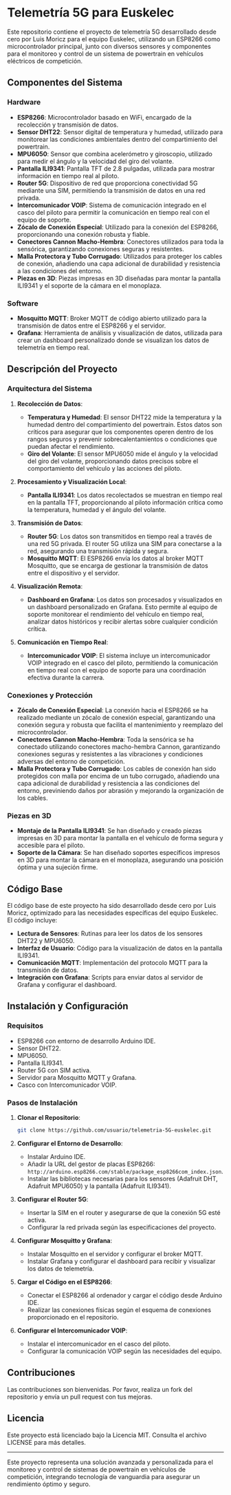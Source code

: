 # Telemetría 5G para Euskelec

Este repositorio contiene el proyecto de telemetría 5G desarrollado desde cero por Luis Moricz para el equipo Euskelec, utilizando un ESP8266 como microcontrolador principal, junto con diversos sensores y componentes para el monitoreo y control de un sistema de powertrain en vehículos eléctricos de competición.

## Componentes del Sistema

### Hardware

- **ESP8266**: Microcontrolador basado en WiFi, encargado de la recolección y transmisión de datos.
- **Sensor DHT22**: Sensor digital de temperatura y humedad, utilizado para monitorear las condiciones ambientales dentro del compartimiento del powertrain.
- **MPU6050**: Sensor que combina acelerómetro y giroscopio, utilizado para medir el ángulo y la velocidad del giro del volante.
- **Pantalla ILI9341**: Pantalla TFT de 2.8 pulgadas, utilizada para mostrar información en tiempo real al piloto.
- **Router 5G**: Dispositivo de red que proporciona conectividad 5G mediante una SIM, permitiendo la transmisión de datos en una red privada.
- **Intercomunicador VOIP**: Sistema de comunicación integrado en el casco del piloto para permitir la comunicación en tiempo real con el equipo de soporte.
- **Zócalo de Conexión Especial**: Utilizado para la conexión del ESP8266, proporcionando una conexión robusta y fiable.
- **Conectores Cannon Macho-Hembra**: Conectores utilizados para toda la sensórica, garantizando conexiones seguras y resistentes.
- **Malla Protectora y Tubo Corrugado**: Utilizados para proteger los cables de conexión, añadiendo una capa adicional de durabilidad y resistencia a las condiciones del entorno.
- **Piezas en 3D**: Piezas impresas en 3D diseñadas para montar la pantalla ILI9341 y el soporte de la cámara en el monoplaza.

### Software

- **Mosquitto MQTT**: Broker MQTT de código abierto utilizado para la transmisión de datos entre el ESP8266 y el servidor.
- **Grafana**: Herramienta de análisis y visualización de datos, utilizada para crear un dashboard personalizado donde se visualizan los datos de telemetría en tiempo real.

## Descripción del Proyecto

### Arquitectura del Sistema

1. **Recolección de Datos**:
    - **Temperatura y Humedad**: El sensor DHT22 mide la temperatura y la humedad dentro del compartimiento del powertrain. Estos datos son críticos para asegurar que los componentes operen dentro de los rangos seguros y prevenir sobrecalentamientos o condiciones que puedan afectar el rendimiento.
    - **Giro del Volante**: El sensor MPU6050 mide el ángulo y la velocidad del giro del volante, proporcionando datos precisos sobre el comportamiento del vehículo y las acciones del piloto.

2. **Procesamiento y Visualización Local**:
    - **Pantalla ILI9341**: Los datos recolectados se muestran en tiempo real en la pantalla TFT, proporcionando al piloto información crítica como la temperatura, humedad y el ángulo del volante.

3. **Transmisión de Datos**:
    - **Router 5G**: Los datos son transmitidos en tiempo real a través de una red 5G privada. El router 5G utiliza una SIM para conectarse a la red, asegurando una transmisión rápida y segura.
    - **Mosquitto MQTT**: El ESP8266 envía los datos al broker MQTT Mosquitto, que se encarga de gestionar la transmisión de datos entre el dispositivo y el servidor.

4. **Visualización Remota**:
    - **Dashboard en Grafana**: Los datos son procesados y visualizados en un dashboard personalizado en Grafana. Esto permite al equipo de soporte monitorear el rendimiento del vehículo en tiempo real, analizar datos históricos y recibir alertas sobre cualquier condición crítica.

5. **Comunicación en Tiempo Real**:
    - **Intercomunicador VOIP**: El sistema incluye un intercomunicador VOIP integrado en el casco del piloto, permitiendo la comunicación en tiempo real con el equipo de soporte para una coordinación efectiva durante la carrera.

### Conexiones y Protección

- **Zócalo de Conexión Especial**: La conexión hacia el ESP8266 se ha realizado mediante un zócalo de conexión especial, garantizando una conexión segura y robusta que facilita el mantenimiento y reemplazo del microcontrolador.
- **Conectores Cannon Macho-Hembra**: Toda la sensórica se ha conectado utilizando conectores macho-hembra Cannon, garantizando conexiones seguras y resistentes a las vibraciones y condiciones adversas del entorno de competición.
- **Malla Protectora y Tubo Corrugado**: Los cables de conexión han sido protegidos con malla por encima de un tubo corrugado, añadiendo una capa adicional de durabilidad y resistencia a las condiciones del entorno, previniendo daños por abrasión y mejorando la organización de los cables.

### Piezas en 3D

- **Montaje de la Pantalla ILI9341**: Se han diseñado y creado piezas impresas en 3D para montar la pantalla en el vehículo de forma segura y accesible para el piloto.
- **Soporte de la Cámara**: Se han diseñado soportes específicos impresos en 3D para montar la cámara en el monoplaza, asegurando una posición óptima y una sujeción firme.

## Código Base

El código base de este proyecto ha sido desarrollado desde cero por Luis Moricz, optimizado para las necesidades específicas del equipo Euskelec. El código incluye:

- **Lectura de Sensores**: Rutinas para leer los datos de los sensores DHT22 y MPU6050.
- **Interfaz de Usuario**: Código para la visualización de datos en la pantalla ILI9341.
- **Comunicación MQTT**: Implementación del protocolo MQTT para la transmisión de datos.
- **Integración con Grafana**: Scripts para enviar datos al servidor de Grafana y configurar el dashboard.

## Instalación y Configuración

### Requisitos

- ESP8266 con entorno de desarrollo Arduino IDE.
- Sensor DHT22.
- MPU6050.
- Pantalla ILI9341.
- Router 5G con SIM activa.
- Servidor para Mosquitto MQTT y Grafana.
- Casco con Intercomunicador VOIP.

### Pasos de Instalación

1. **Clonar el Repositorio**:
    ```bash
    git clone https://github.com/usuario/telemetria-5G-euskelec.git
    ```

2. **Configurar el Entorno de Desarrollo**:
    - Instalar Arduino IDE.
    - Añadir la URL del gestor de placas ESP8266: `http://arduino.esp8266.com/stable/package_esp8266com_index.json`.
    - Instalar las bibliotecas necesarias para los sensores (Adafruit DHT, Adafruit MPU6050) y la pantalla (Adafruit ILI9341).

3. **Configurar el Router 5G**:
    - Insertar la SIM en el router y asegurarse de que la conexión 5G esté activa.
    - Configurar la red privada según las especificaciones del proyecto.

4. **Configurar Mosquitto y Grafana**:
    - Instalar Mosquitto en el servidor y configurar el broker MQTT.
    - Instalar Grafana y configurar el dashboard para recibir y visualizar los datos de telemetría.

5. **Cargar el Código en el ESP8266**:
    - Conectar el ESP8266 al ordenador y cargar el código desde Arduino IDE.
    - Realizar las conexiones físicas según el esquema de conexiones proporcionado en el repositorio.

6. **Configurar el Intercomunicador VOIP**:
    - Instalar el intercomunicador en el casco del piloto.
    - Configurar la comunicación VOIP según las necesidades del equipo.

## Contribuciones

Las contribuciones son bienvenidas. Por favor, realiza un fork del repositorio y envía un pull request con tus mejoras.

## Licencia

Este proyecto está licenciado bajo la Licencia MIT. Consulta el archivo LICENSE para más detalles.

---

Este proyecto representa una solución avanzada y personalizada para el monitoreo y control de sistemas de powertrain en vehículos de competición, integrando tecnología de vanguardia para asegurar un rendimiento óptimo y seguro.
